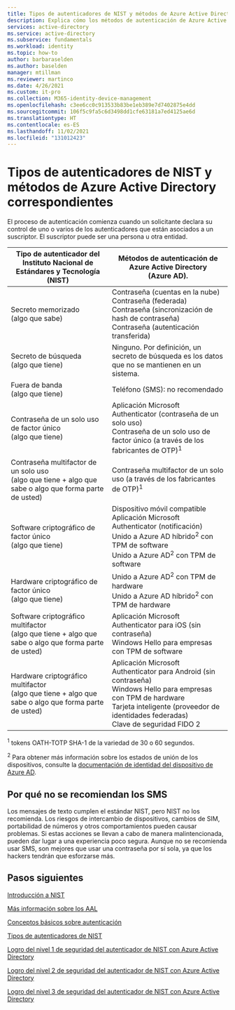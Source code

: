 ```yaml
---
title: Tipos de autenticadores de NIST y métodos de Azure Active Directory correspondientes
description: Explica cómo los métodos de autenticación de Azure Active Directory se alinean con los tipos de autenticadores de NIST.
services: active-directory
ms.service: active-directory
ms.subservice: fundamentals
ms.workload: identity
ms.topic: how-to
author: barbaraselden
ms.author: baselden
manager: mtillman
ms.reviewer: martinco
ms.date: 4/26/2021
ms.custom: it-pro
ms.collection: M365-identity-device-management
ms.openlocfilehash: c3ee6cc0c913533b83be1eb389e7d7402875e4dd
ms.sourcegitcommit: 106f5c9fa5c6d3498dd1cfe63181a7ed4125ae6d
ms.translationtype: HT
ms.contentlocale: es-ES
ms.lasthandoff: 11/02/2021
ms.locfileid: "131012423"
---
```

# <a name="nist-authenticator-types-and-aligned-azure-active-directory-methods"></a>Tipos de autenticadores de NIST y métodos de Azure Active Directory correspondientes

El proceso de autenticación comienza cuando un solicitante declara su control de uno o varios de los autenticadores que están asociados a un suscriptor. El suscriptor puede ser una persona u otra entidad.

| Tipo de autenticador del Instituto Nacional de Estándares y Tecnología (NIST)| Métodos de autenticación de Azure Active Directory (Azure AD). |
| - | - |
|  Secreto memorizado <br> (algo que sabe)|  Contraseña (cuentas en la nube)  <br>Contraseña (federada)<br> Contraseña (sincronización de hash de contraseña)<br>Contraseña (autenticación transferida) |
|Secreto de búsqueda <br> (algo que tiene)| Ninguno. Por definición, un secreto de búsqueda es los datos que no se mantienen en un sistema. |
|Fuera de banda <br>(algo que tiene)| Teléfono (SMS): no recomendado |
| Contraseña de un solo uso de factor único <br>‎(algo que tiene)| Aplicación Microsoft Authenticator (contraseña de un solo uso)  <br>Contraseña de un solo uso de factor único (a través de los fabricantes de OTP)<sup data-htmlnode="">1</sup> | 
| Contraseña multifactor de un solo uso<br>(algo que tiene + algo que sabe o algo que forma parte de usted)| Contraseña multifactor de un solo uso (a través de los fabricantes de OTP)<sup data-htmlnode="">1</sup>| 
|Software criptográfico de factor único<br>(algo que tiene)|Dispositivo móvil compatible <br> Aplicación Microsoft Authenticator (notificación) <br> Unido a Azure AD híbrido<sup data-htmlnode="">2</sup> con TPM de software<br> Unido a Azure AD<sup data-htmlnode="">2</sup> con TPM de software |
| Hardware criptográfico de factor único <br>(algo que tiene) | Unido a Azure AD<sup data-htmlnode="">2</sup> con TPM de hardware <br> Unido a Azure AD híbrido<sup data-htmlnode="">2</sup> con TPM de hardware|
|Software criptográfico multifactor<br>(algo que tiene + algo que sabe o algo que forma parte de usted) | Aplicación Microsoft Authenticator para iOS (sin contraseña)<br> Windows Hello para empresas con TPM de software |
|Hardware criptográfico multifactor <br>(algo que tiene + algo que sabe o algo que forma parte de usted) |Aplicación Microsoft Authenticator para Android (sin contraseña)<br> Windows Hello para empresas con TPM de hardware<br> Tarjeta inteligente (proveedor de identidades federadas) <br> Clave de seguridad FIDO 2 |


<sup data-htmlnode="">1</sup> tokens OATH-TOTP SHA-1 de la variedad de 30 o 60 segundos.

<sup data-htmlnode="">2</sup> Para obtener más información sobre los estados de unión de los dispositivos, consulte la [documentación de identidad del dispositivo de Azure AD](../devices/index.yml). 

## <a name="why-sms-isnt-recommended"></a>Por qué no se recomiendan los SMS 

Los mensajes de texto cumplen el estándar NIST, pero NIST no los recomienda. Los riesgos de intercambio de dispositivos, cambios de SIM, portabilidad de números y otros comportamientos pueden causar problemas. Si estas acciones se llevan a cabo de manera malintencionada, pueden dar lugar a una experiencia poco segura. Aunque no se recomienda usar SMS, son mejores que usar una contraseña por sí sola, ya que los hackers tendrán que esforzarse más. 

## <a name="next-steps"></a>Pasos siguientes 

[Introducción a NIST](nist-overview.md)

[Más información sobre los AAL](nist-about-authenticator-assurance-levels.md)

[Conceptos básicos sobre autenticación](nist-authentication-basics.md)

[Tipos de autenticadores de NIST](nist-authenticator-types.md)

[Logro del nivel 1 de seguridad del autenticador de NIST con Azure Active Directory](nist-authenticator-assurance-level-1.md)

[Logro del nivel 2 de seguridad del autenticador de NIST con Azure Active Directory](nist-authenticator-assurance-level-2.md)

[Logro del nivel 3 de seguridad del autenticador de NIST con Azure Active Directory](nist-authenticator-assurance-level-3.md)
